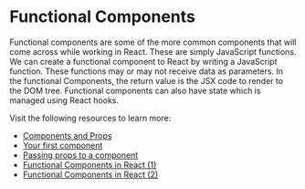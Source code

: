 # Functional Components

Functional components are some of the more common components that will come across while working in React. These are simply JavaScript functions. We can create a functional component to React by writing a JavaScript function. These functions may or may not receive data as parameters. In the functional Components, the return value is the JSX code to render to the DOM tree. Functional components can also have state which is managed using React hooks.

Visit the following resources to learn more:

- [Components and Props](https://reactjs.org/docs/components-and-props.html#function-and-class-components)
- [Your first component](https://react.dev/learn/your-first-component)
- [Passing props to a component](https://react.dev/learn/passing-props-to-a-component)
- [Functional Components in React (1)](https://www.geeksforgeeks.org/reactjs-functional-components/)
- [Functional Components in React (2)](https://www.robinwieruch.de/react-function-component/)

